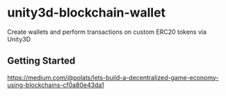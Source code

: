 # unity3d-blockchain-wallet

Create wallets and perform transactions on custom ERC20 tokens via Unity3D

## Getting Started

https://medium.com/@polats/lets-build-a-decentralized-game-economy-using-blockchains-cf0a80e43da1
